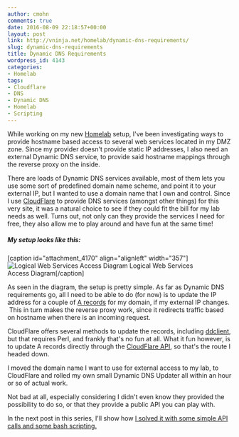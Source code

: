 ```yaml
---
author: cmohn
comments: true
date: 2016-08-09 22:18:57+00:00
layout: post
link: http://vninja.net/homelab/dynamic-dns-requirements/
slug: dynamic-dns-requirements
title: Dynamic DNS Requirements
wordpress_id: 4143
categories:
- Homelab
tags:
- Cloudflare
- DNS
- Dynamic DNS
- Homelab
- Scripting
---
```


While working on my new [Homelab](http://vninja.net/news/taking-it-to-far/) setup, I've been investigating ways to provide hostname based access to several web services located in my DMZ zone. Since my provider doesn't provide static IP addresses, I also need an external Dynamic DNS service, to provide said hostname mappings through the reverse proxy on the inside.

There are loads of Dynamic DNS services available, most of them lets you use some sort of predefined domain name scheme, and point it to your external IP, but I wanted to use a domain name that I own and control. Since I use [CloudFlare](https://cloudflare.com) to provide DNS services (amongst other things) for this very site, it was a natural choice to see if they could fit the bill for my lab needs as well. Turns out, not only can they provide the services I need for free, they also allow me to play around and have fun at the same time!



##### My setup looks like this:



[caption id="attachment_4170" align="alignleft" width="357"]![Logical Web Services Access Diagram](http://vninja.net/wordpress/wp-content/uploads/2016/08/conceptualOutsideAcess2.png) Logical Web Services Access Diagram[/caption]

As seen in the diagram, the setup is pretty simple. As far as Dynamic DNS requirements go, all I need to be able to do (for now) is to update the IP address for a couple of [A records](https://support.dnsimple.com/articles/a-record/) for my domain, if my external IP changes.  This in turn makes the reverse proxy work, since it redirects traffic based on hostname when there is an incoming request.

CloudFlare offers several methods to update the records, including [ddclient](https://www.cloudflare.com/resources-downloads/), but that requires Perl, and frankly that's no fun at all. What it fun however, is to update A records directly through the [CloudFlare API](https://api.cloudflare.com), so that's the route I headed down.

I moved the domain name I want to use for external access to my lab, to CloudFlare and rolled my own small Dynamic DNS Updater all within an hour or so of actual work.

Not bad at all, especially considering I didn't even know they provided the possibility to do so, or that they provide a public API you can play with.

In the next post in this series, I'll show how [I solved it with some simple API calls and some bash scripting.](http://vninja.net/homelab/using-cloudflare-for-dynamic-dns/)
